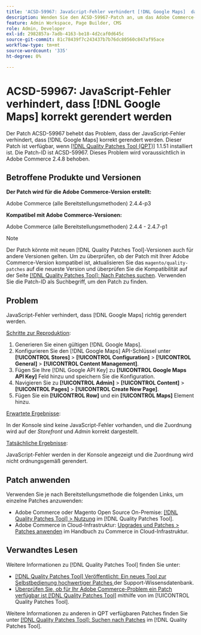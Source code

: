 ```yaml
---
title: 'ACSD-59967: JavaScript-Fehler verhindert [!DNL Google Maps]  dass korrekt gerendert wird'
description: Wenden Sie den ACSD-59967-Patch an, um das Adobe Commerce-Problem zu beheben, bei dem der JavaScript-Fehler verhindert [!DNL Google Maps]  dass korrekt gerendert wird.
feature: Admin Workspace, Page Builder, CMS
role: Admin, Developer
exl-id: 2982857a-7adb-4163-be18-4d2caf0d645c
source-git-commit: 81c78439f7c243437b7b76dc80560c847af95ace
workflow-type: tm+mt
source-wordcount: '335'
ht-degree: 0%

---
```


# ACSD-59967: JavaScript-Fehler verhindert, dass [!DNL Google Maps] korrekt gerendert werden

Der Patch ACSD-59967 behebt das Problem, dass der JavaScript-Fehler verhindert, dass [!DNL Google Maps] korrekt gerendert werden. Dieser Patch ist verfügbar, wenn [[!DNL Quality Patches Tool (QPT)]](https://experienceleague.adobe.com/en/docs/commerce-knowledge-base/kb/announcements/commerce-announcements/magento-quality-patches-released-new-tool-to-self-serve-quality-patches) 1.1.51 installiert ist. Die Patch-ID ist ACSD-59967. Dieses Problem wird voraussichtlich in Adobe Commerce 2.4.8 behoben.

## Betroffene Produkte und Versionen

**Der Patch wird für die Adobe Commerce-Version erstellt:**

Adobe Commerce (alle Bereitstellungsmethoden) 2.4.4-p3

**Kompatibel mit Adobe Commerce-Versionen:**

Adobe Commerce (alle Bereitstellungsmethoden) 2.4.4 - 2.4.7-p1

>[!NOTE]
>
>Der Patch könnte mit neuen [!DNL Quality Patches Tool]-Versionen auch für andere Versionen gelten. Um zu überprüfen, ob der Patch mit Ihrer Adobe Commerce-Version kompatibel ist, aktualisieren Sie das `magento/quality-patches` auf die neueste Version und überprüfen Sie die Kompatibilität auf der Seite [[!DNL Quality Patches Tool]: Nach Patches suchen](https://experienceleague.adobe.com/tools/commerce-quality-patches/index.html). Verwenden Sie die Patch-ID als Suchbegriff, um den Patch zu finden.

## Problem

JavaScript-Fehler verhindert, dass [!DNL Google Maps] richtig gerendert werden.

<u>Schritte zur Reproduktion</u>:

1. Generieren Sie einen gültigen [!DNL Google Maps].
1. Konfigurieren Sie den [!DNL Google Maps] API-Schlüssel unter **[!UICONTROL Stores]** > **[!UICONTROL Configuration]** > **[!UICONTROL General]** > **[!UICONTROL Content Management]**.
1. Fügen Sie Ihre [!DNL Google API Key] zu **[!UICONTROL Google Maps API Key]** Feld hinzu und speichern Sie die Konfiguration.
1. Navigieren Sie zu **[!UICONTROL Admin]** > **[!UICONTROL Content]** > **[!UICONTROL Pages]** > **[!UICONTROL Create New Page]**.
1. Fügen Sie ein **[!UICONTROL Row]** und ein **[!UICONTROL Maps]** Element hinzu.

<u>Erwartete Ergebnisse</u>:

In der Konsole sind keine JavaScript-Fehler vorhanden, und die Zuordnung wird auf der *Storefront* und *Admin* korrekt dargestellt.

<u>Tatsächliche Ergebnisse</u>:

JavaScript-Fehler werden in der Konsole angezeigt und die Zuordnung wird nicht ordnungsgemäß gerendert.

## Patch anwenden

Verwenden Sie je nach Bereitstellungsmethode die folgenden Links, um einzelne Patches anzuwenden:

* Adobe Commerce oder Magento Open Source On-Premise: [[!DNL Quality Patches Tool] > Nutzung](/help/tools/quality-patches-tool/usage.md) im [!DNL Quality Patches Tool].
* Adobe Commerce in Cloud-Infrastruktur: [Upgrades und Patches > Patches anwenden](https://experienceleague.adobe.com/docs/commerce-cloud-service/user-guide/develop/upgrade/apply-patches.html) im Handbuch zu Commerce in Cloud-Infrastruktur.

## Verwandtes Lesen

Weitere Informationen zu [!DNL Quality Patches Tool] finden Sie unter:

* [[!DNL Quality Patches Tool] Veröffentlicht: Ein neues Tool zur Selbstbedienung hochwertiger Patches ](https://experienceleague.adobe.com/en/docs/commerce-knowledge-base/kb/announcements/commerce-announcements/magento-quality-patches-released-new-tool-to-self-serve-quality-patches) der Support-Wissensdatenbank.
* [Überprüfen Sie, ob für Ihr Adobe Commerce-Problem ein Patch verfügbar ist [!DNL Quality Patches Tool]](/help/tools/quality-patches-tool/patches-available-in-qpt/check-patch-for-magento-issue-with-magento-quality-patches.md) mithilfe von im [!UICONTROL Quality Patches Tool].


Weitere Informationen zu anderen in QPT verfügbaren Patches finden Sie unter [[!DNL Quality Patches Tool]: Suchen nach Patches](https://experienceleague.adobe.com/tools/commerce-quality-patches/index.html) im [!DNL Quality Patches Tool].
